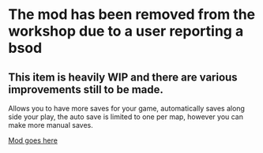 # The mod has been removed from the workshop due to a user reporting a bsod

## This item is heavily WIP and there are various improvements still to be made.

Allows you to have more saves for your game, automatically saves along side your play, the auto save is limited to one per map, however you can make more manual saves.

[Mod goes here](https://steamcommunity.com/sharedfiles/filedetails/?id=3231046699)

